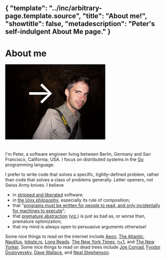 { "template": "../inc/arbitrary-page.template.source",
  "title": "About me!",
  "showtitle": false,
  "metadescription": "Peter's self-indulgent About Me page." }
---
# About me

<img src="cave.jpg" width="320" height="240" alt="Picture of me in a cave in Africa, but you can't really tell it's in a cave" />
<span style="position:relative; top:-115px; left:-260px; font-size:100px; color:#fff;" class="blink">&rarr;</span>

I'm Peter, a software engineer living between Berlin, Germany and San Francisco, California, USA.
I focus on distributed systems in the [Go](https://golang.org) programming language.

I prefer to write code that solves a specific, tightly-defined problem, rather
than code that solves a class of problems generally. Letter openers, not Swiss Army knives.
I believe

- in [stripped and liberated](https://news.ycombinator.com/item?id=8013616) software;
- in [the Unix philosophy](http://en.wikipedia.org/wiki/Unix_philosophy), especially its rule of composition;
- that "[programs must be written for people to read, and only incidentally for machines to execute](http://mitpress.mit.edu/sicp/full-text/sicp/book/node3.html)";
- that [premature abstraction](https://twitter.com/JefClaes/status/479938803038420992/photo/1) ([viz.](http://www.jstor.org/discover/10.2307/3606739?uid=3737864&uid=2&uid=4&sid=21104341026637)) is just as bad as, or worse than, premature optimization;
- that my mind is always open to persuasive arguments otherwise!

Some nice things to read on the internet include
 [Aeon](http://aeon.co/),
 [The Atlantic](http://www.theatlantic.com/),
 [Nautilus](http://nautil.us/),
 [lobste.rs](https://lobste.rs/),
 [Long Reads](http://longreads.com).
 [The New York Times](http://www.nytimes.com/),
 [n+1](http://nplusonemag.com/), and
 [The New Yorker](http://www.newyorker.com/).
Some nice things to read on dead trees include
 [Joe Conrad](http://www.gutenberg.org/browse/authors/c#a125),
 [Fyodor Dostoyevsky](http://www.gutenberg.org/browse/authors/d#a314),
 [Dave Wallace](http://en.wikipedia.org/wiki/David_Foster_Wallace), and
 [Neal Stephenson](http://www.nealstephenson.com/).

<script src="/js/jquery-1.8.1.min.js"></script>
<script src="/js/jquery-blink.js"></script>
<script>
  $(document).ready(function() { $(".blink").blink({delay:730}); });
</script>
